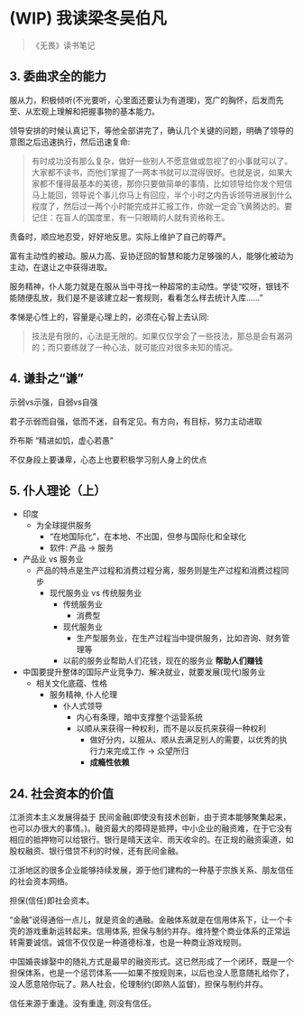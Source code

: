 # (WIP) 我读梁冬吴伯凡

<!-- ex_nolevel -->

> 《无畏》读书笔记

## 3. 委曲求全的能力

服从力，积极倾听(不光要听，心里面还要认为有道理)，宽广的胸怀，后发而先至、从宏观上理解和把握事物的基本能力。

领导安排的时候认真记下，等他全部讲完了，确认几个关键的问题，明确了领导的意图之后迅速执行，然后迅速复命:
> 有时成功没有那么复杂，做好一些别人不愿意做或忽视了的小事就可以了。大家都不读书，而他们掌握了一两本书就可以混得很好。也就是说，如果大家都不懂得最基本的美德，那你只要做简单的事情，比如领导给你发个短信马上能回，领导说个事儿你马上有回应，半个小时之内告诉领导进展到什么程度了，然后过一两个小时能完成并汇报工作，你就一定会飞黄腾达的。要记住：在盲人的国度里，有一只眼睛的人就有资格称王。

责备时，顺应地忍受，好好地反思。实际上维护了自己的尊严。

富有主动性的被动。服从力高、妥协迂回的智慧和能力足够强的人，能够化被动为主动，在退让之中获得进取。

服务精神，仆人能力就是在服从当中寻找一种超常的主动性。学徒“哎呀，银钱不能随便乱放，我们是不是该建立起一套规则，看看怎么样去统计入库……”

孝悌是心性上的，容量是心理上的，必须在心智上去认同:
>技法是有限的，心法是无限的。如果仅仅学会了一些技法，那总是会有漏洞的；而只要练就了一种心法，就可能应对很多未知的情况。

## 4. 谦卦之“谦”
示弱vs示强，自弱vs自强

君子示弱而自强，低而不迷，自有定见。有方向，有目标，努力主动进取


乔布斯 “精进如饥，虚心若愚”

不仅身段上要谦卑，心态上也要积极学习别人身上的优点

## 5. 仆人理论（上）
+ 印度
    * 为全球提供服务
        - “在地国际化”，在本地、不出国，但参与国际化和全球化
        - 软件: 产品 -> 服务
+ 产品业 vs 服务业
    * 产品的特点是生产过程和消费过程分离，服务则是生产过程和消费过程同步
        - 现代服务业 vs 传统服务业
            + 传统服务业
                * 消费型
            + 现代服务业
                * 生产型服务业，在生产过程当中提供服务，比如咨询、财务管理等
            + 以前的服务业帮助人们花钱，现在的服务业 __帮助人们赚钱__
+ 中国要提升整体的国际产业竞争力、解决就业，就要发展(现代)服务业
    * 相关文化底蕴、性格
        - 服务精神, 仆人伦理
            + 仆人式领导
                * 内心有条理，暗中支撑整个运营系统
                * 以顺从来获得一种权利，而不是以反抗来获得一种权利
                    - 做好分内，以服从、顺从去满足别人的需要，以优秀的执行力来完成工作 -> 众望所归
                    - __成瘾性依赖__


## 24. 社会资本的价值

江浙资本主义发展得益于 民间金融(即使没有技术创新，由于资本能够聚集起来，也可以办很大的事情。)。融资最大的障碍是抵押，中小企业的融资难，在于它没有相应的抵押物可以给银行。银行是晴天送伞、雨天收伞的。在正规的融资渠道，如股权融资、银行借贷不利的时候，还有民间金融。

江浙地区的很多企业能够持续发展，源于他们建构的一种基于宗族关系、朋友信任的社会资本网络。

担保(信任)即社会资本。

“金融”说得通俗一点儿，就是资金的通融。金融体系就是在信用体系下，让一个卡壳的游戏重新运转起来。信用体系, 担保与制约并存。维持整个商业体系的正常运转需要诚信。诚信不仅仅是一种道德标准，也是一种商业游戏规则。

中国婚丧嫁娶中的随礼方式是最早的融资形式。这已然形成了一个闭环，既是一个担保体系，也是一个惩罚体系——如果不按规则来，以后也没人愿意随礼给你了，没人愿意陪你玩了。熟人社会，伦理制约(即熟人监督)，担保与制约并存。

信任来源于重逢。没有重逢, 则没有信任。

